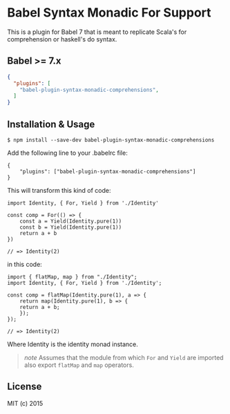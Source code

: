 

# Babel Syntax Monadic For Support

This is a plugin for Babel 7 that is meant to replicate Scala's for comprehension or haskell's do syntax.

## Babel >= 7.x

```json
{
  "plugins": [
    "babel-plugin-syntax-monadic-comprehensions",
  ]
}
```


## Installation & Usage

    $ npm install --save-dev babel-plugin-syntax-monadic-comprehensions

Add the following line to your .babelrc file:

    {
        "plugins": ["babel-plugin-syntax-monadic-comprehensions"]
    }

This will transform this kind of code:

```
import Identity, { For, Yield } from './Identity'

const comp = For(() => {
    const a = Yield(Identity.pure(1))
    const b = Yield(Identity.pure(1))
    return a + b
})

// => Identity(2)
```

in this code:

```
import { flatMap, map } from "./Identity";
import Identity, { For, Yield } from './Identity';

const comp = flatMap(Identity.pure(1), a => {
    return map(Identity.pure(1), b => {
    return a + b;
    });
});

// => Identity(2)
```

Where Identity is the identity monad instance.

> *note* Assumes that the module from which `For` and `Yield` are imported also export `flatMap` and `map` operators.

## License

MIT (c) 2015
